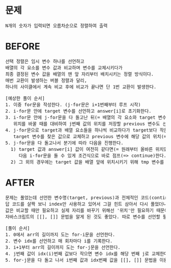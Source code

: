 # 문제

<pre>
N개의 숫자가 입력되면 오름차순으로 정렬하여 출력
</pre>

# BEFORE

<pre>
선택 정렬은 임시 변수 하나를 선언하고 
배열의 각 요소를 변수 값과 비교하며 변수를 교체시키다가 
최종 결정된 변수 값을 배열의 맨 앞 자리부터 배치시키는 정렬 방식이다.
매번 교환이 발생하는 버블 정렬과 달리,
하나의 사이클에서 계속 비교 후에 비교가 끝나면 단 1번 교환이 발생한다.

[예상한 풀이 순서]
1. 이중 for문을 작성한다. (j-for문은 i+1번째부터 루프 시작)
2. i-for문 안에 target 변수를 선언하고 answer[i]로 초기화한다.
3. i-for문 안에 j-for문을 다 돌고난 뒤(= 배열의 각 요소와 target 변수와의 비교가 끝난 뒤) 
   위치를 바꿀 때를 대비하여 j번째 값의 위치를 저장할 previous 변수도 선언한다.
4. j-for문으로 target과 배열 요소들을 하나씩 비교하다가 target보다 작은 값을 발견하면 
   target 변수를 찾은 값으로 교체하고 previous 변수에 해당 값의 위치(= j 인덱스)를 저장한다.
5. j-for문을 다 돌고나서 분기에 따라 다음을 진행한다.
  1) target 값과 answer[i] 값이 여전히 같다면(= 원래부터 올바른 위치였다면) 
     다음 i-for문을 돌 수 있게 조건식으로 바로 점프(=> continue)한다.
  2) 그 외의 경우에는 target 값을 배열 앞에 위치시키기 위해 tmp 변수를 선언하여 이 두 값을 교환한다.
</pre>

# AFTER

<pre>
문제는 풀었는데 선언한 변수명(target, previous)과 전체적인 코드(continue 사용 등)가 맘에 들지 않았다.
답 코드를 살짝 보니 index만 사용하고 있어서 그걸 힌트 삼아서 다시 풀었더니 코드가 훨씬 간결해졌다. 
값은 비교할 때만 필요하고 실제 자리를 바꾸기 위해선 '위치'만 필요하기 때문에 index만 저장해두어도 상관이 없었던 것이다.
자바스크립트의 [[], []] 문법을 알게 된 것도 좋았다. 따로 변수를 선언할 필요 없이 값 교환이 너무 간편했다.

[풀이 순서]
1. 0에서 arr의 길이까지 도는 for-i문을 선언한다.
2. 변수 idx를 선언하고 매 회차마다 i를 기록한다.
3. i+1부터 arr의 길이까지 도는 for-j문을 선언한다.
4. j번째 값이 idx(i)번째 값보다 작으면 변수 idx를 해당 번째 j로 교체한다.
5. for-j문을 다 돌고 나서 i번째 값과 idx번째 값을 [[], []] 문법을 이용하여 교체한다.
</pre>
